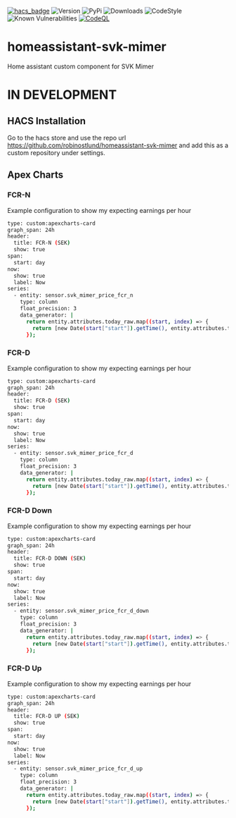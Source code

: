 [![hacs_badge](https://img.shields.io/badge/HACS-Default-orange.svg)](https://github.com/hacs/integration)
![Version](https://img.shields.io/github/v/release/robinostlund/homeassistant-svk-mimer)
![PyPi](https://img.shields.io/pypi/v/aiosvkmimer?label=latest%20pypi)
![Downloads](https://img.shields.io/github/downloads/robinostlund/homeassistant-svk-mimer/total)
![CodeStyle](https://img.shields.io/badge/code%20style-black-black)
![Known Vulnerabilities](https://snyk.io/test/github/robinostlund/homeassistant-svk-mimer/badge.svg)
[![CodeQL](https://github.com/robinostlund/homeassistant-svk-mimer/actions/workflows/codeql-analysis.yml/badge.svg)](https://github.com/robinostlund/homeassistant-svk-mimer/actions/workflows/codeql-analysis.yml)

# homeassistant-svk-mimer
Home assistant custom component for SVK Mimer

# IN DEVELOPMENT


## HACS Installation
Go to the hacs store and use the repo url https://github.com/robinostlund/homeassistant-svk-mimer and add this as a custom repository under settings.


## Apex Charts
### FCR-N
Example configuration to show my expecting earnings per hour
```bash
type: custom:apexcharts-card
graph_span: 24h
header:
  title: FCR-N (SEK)
  show: true
span:
  start: day
now:
  show: true
  label: Now
series:
  - entity: sensor.svk_mimer_price_fcr_n
    type: column
    float_precision: 3
    data_generator: |
      return entity.attributes.today_raw.map((start, index) => {
        return [new Date(start["start"]).getTime(), entity.attributes.today_raw[index]["value"]];
      });
```

### FCR-D
Example configuration to show my expecting earnings per hour
```bash
type: custom:apexcharts-card
graph_span: 24h
header:
  title: FCR-D (SEK)
  show: true
span:
  start: day
now:
  show: true
  label: Now
series:
  - entity: sensor.svk_mimer_price_fcr_d
    type: column
    float_precision: 3
    data_generator: |
      return entity.attributes.today_raw.map((start, index) => {
        return [new Date(start["start"]).getTime(), entity.attributes.today_raw[index]["value"]];
      });
```

### FCR-D Down
Example configuration to show my expecting earnings per hour
```bash
type: custom:apexcharts-card
graph_span: 24h
header:
  title: FCR-D DOWN (SEK)
  show: true
span:
  start: day
now:
  show: true
  label: Now
series:
  - entity: sensor.svk_mimer_price_fcr_d_down
    type: column
    float_precision: 3
    data_generator: |
      return entity.attributes.today_raw.map((start, index) => {
        return [new Date(start["start"]).getTime(), entity.attributes.today_raw[index]["value"]];
      });
```

### FCR-D Up
Example configuration to show my expecting earnings per hour
```bash
type: custom:apexcharts-card
graph_span: 24h
header:
  title: FCR-D UP (SEK)
  show: true
span:
  start: day
now:
  show: true
  label: Now
series:
  - entity: sensor.svk_mimer_price_fcr_d_up
    type: column
    float_precision: 3
    data_generator: |
      return entity.attributes.today_raw.map((start, index) => {
        return [new Date(start["start"]).getTime(), entity.attributes.today_raw[index]["value"]];
      });
```